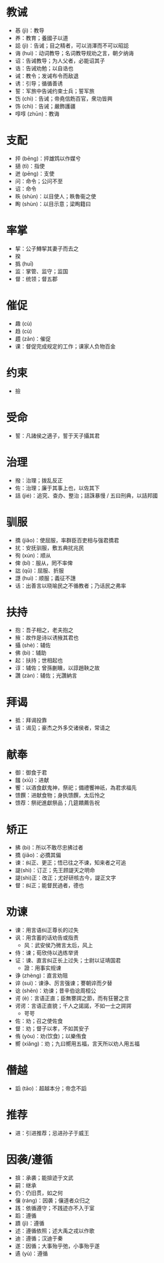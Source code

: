 # 教诫
* 惎 (jì)：教导
* 养：教育；養國子以道
* 誋 (jì)：告诫；目之精者，可以消澤而不可以昭誋
* 诲 (huì)：动词教导；名词教导规劝之言，朝夕纳诲
* 诏：告诫教导；为人父者，必能诏其子
* 诰：告诫劝勉；以自诰也
* 诫：教令；发诫布令而敌退
* 诱：引导；循循善诱
* 誓：军旅中告诫约束士兵；誓军旅
* 饬 (chì)：告诫；帝堯信飭百官，衆功皆興
* 饰 (chì)：告诫；嚴飾護疆
* 啍啍 (zhūn)：教诲

# 支配
* 抨 (bēng)：抨雄鸩以作媒兮
* 擿 (tì)：指使
* 迸 (pēng)：支使
* 问：命令；公问不至
* 诏：命令
* 䀢 (shùn)：以目使人；眣魯衞之使
* 眴 (shùn)：以目示意；梁眴籍曰

# 率掌
* 挈：公子鱄挈其妻子而去之
* 揆
* 撝 (huī)
* 监：掌管、监守；监国
* 督：统领；督五郡

# 催促
* 趣 (cù)
* 趋 (cù)
* 趲 (zǎn)：催促
* 课：督促完成规定的工作；课家人负物百金

# 约束
* 撿
# 受命
* 誓：凡諸侯之適子，誓于天子攝其君

# 治理
* 撥：治理；拨乱反正
* 佐：治理；廉于其事上也，以佐其下
* 詰 (jié)：追究、查办、整治；詰誅暴慢 / 五曰刑典，以詰邦國
# 驯服
* 撟 (jiǎo)：使屈服，率群臣百吏相与强君撟君
* 扰：安抚驯服，敷五典扰兆民
* 徇 (xún)：顺从
* 俾 (bǐ)：服从，罔不率俾
* 詘 (qū)：屈服、折服
* 譿 (huì)：顺服；義征不譓
* 话：出善言以晓喻民之不循教者；乃话民之弗率

# 扶持
* 抱：吾子相之，老夫抱之
* 掖：故作是诗以诱掖其君也
* 攝 (shè)：辅佐
* 佛 (bì)：辅助
* 起：扶持；世相起也
* 谆：辅佐；曾孫蒯瞶，以諄趙鞅之故
* 讚 (zàn)：辅佐；光讚納言
# 拜谒
* 抵：拜谒投靠
* 请：谒见；豪杰之外多交诸侯者，常请之
# 献奉
* 御：御食于君
* 饈 (xiū)：进献
* 饗：以酒食獻鬼神，祭祀；備禮饗神祇，為君求福先
* 馈饌：进献食物；身执馈饌，太后怜之
* 馈荐：祭祀進獻祭品；几筵饋薦告祝

# 矫正
* 拂 (bì)：所以不敢尽忠拂过者
* 撟 (jiǎo)：必撟其偏
* 谏：纠正、更正；悟已往之不谏，知来者之可追
* 諟(shì)：订正；先王顾諟天之明命
* 諟(shì)正：改正；尤好研核古今，諟正文字
* 督：纠正；能督民過者，德也

# 劝谏
* 谏：用言语纠正尊长的过失
* 讽：用含蓄的话劝告或指责
	* 风：武安侯乃微言太后，风上
* 侍：谏；荀欣侍以选练举贤
* 证：谏、直言纠正长上过失；士尉以证靖国君
	* 證：用事实规谏
* 诤 (zhèng)：直言劝阻
* 谇 (suì)：谏诤、厉言强谏；謇朝谇而夕替
* 谂 (shěn)：劝谏；昔辛伯谂周桓公
* 谔 (è)：言语正直；臣無謇諤之節，而有狂瞽之言
* 谔谔：言语正直貌；千人之諾諾，不如一士之諤諤
	* 咢咢
* 佐：劝；召之使佐食
* 督：劝；督子以孝，不如其安子
* 侑 (yòu)：劝(饮食)；以樂侑食
* 嚮 (xiǎng)：劝；九曰嚮用五福，言天所以劝人用五福
# 僭越
* 謟 (tāo)：超越本分；帝念不謟
# 推荐
* 进：引进推荐；忌进孙子于威王
# 因袭/遵循
* 揜：承袭；能揜迹于文武
* 嗣：继承
* 仍：仍旧贯，如之何
* 儴 (ráng)：因袭；儴道者众归之
* 践：依循遵守；不践迹亦不入于室
* 蹈：遵循
* 蹟 (jì)：遵循
* 述：遵循依照；述大禹之戎以作歌
* 迪：遵循；汉迪于秦
* 遂：因循；大事殆乎弛，小事殆乎遂
* 遹 (yù)：遵循
